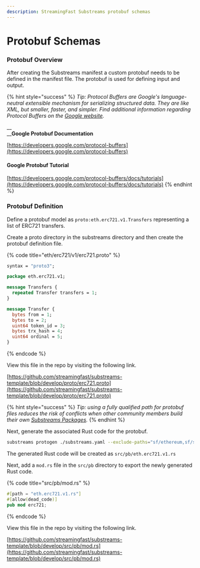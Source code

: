 ```yaml
---
description: StreamingFast Substreams protobuf schemas
---
```


# Protobuf Schemas

### Protobuf Overview

After creating the Substreams manifest a custom protobuf needs to be defined in the manifest file. The protobuf is used for defining input and output.

{% hint style="success" %}
_Tip: Protocol Buffers are Google's language-neutral extensible mechanism for serializing structured data. They are like XML, but smaller, faster, and simpler. Find additional information regarding Protocol Buffers on the_ [_Google website_](https://developers.google.com/protocol-buffers)_._

__\
__**Google Protobuf Documentation**

[https://developers.google.com/protocol-buffers](https://developers.google.com/protocol-buffers)

####

#### Google Protobuf Tutorial

[https://developers.google.com/protocol-buffers/docs/tutorials](https://developers.google.com/protocol-buffers/docs/tutorials)
{% endhint %}

### Protobuf Definition

Define a protobuf model as `proto:eth.erc721.v1.Transfers` representing a list of ERC721 transfers.

Create a proto directory in the substreams directory and then create the protobuf definition file.

{% code title="eth/erc721/v1/erc721.proto" %}
```protobuf
syntax = "proto3";

package eth.erc721.v1;

message Transfers {
  repeated Transfer transfers = 1;
}

message Transfer {
  bytes from = 1;
  bytes to = 2;
  uint64 token_id = 3;
  bytes trx_hash = 4;
  uint64 ordinal = 5;
}
```
{% endcode %}

View this file in the repo by visiting the following link.

[https://github.com/streamingfast/substreams-template/blob/develop/proto/erc721.proto](https://github.com/streamingfast/substreams-template/blob/develop/proto/erc721.proto)

{% hint style="success" %}
_Tip: using a fully qualified path for protobuf files reduces the risk of conflicts when other community members build their own_ [_Substreams Packages_](../reference-and-specs/packages.md#dependencies)_._
{% endhint %}

Next, generate the associated Rust code for the protobuf.

```bash
substreams protogen ./substreams.yaml --exclude-paths="sf/ethereum,sf/substreams,google"
```

The generated Rust code will be created as `src/pb/eth.erc721.v1.rs`

Next, add a `mod.rs` file in the `src/pb` directory to export the newly generated Rust code.

{% code title="src/pb/mod.rs" %}
```rust
#[path = "eth.erc721.v1.rs"]
#[allow(dead_code)]
pub mod erc721;
```
{% endcode %}

View this file in the repo by visiting the following link.

[https://github.com/streamingfast/substreams-template/blob/develop/src/pb/mod.rs](https://github.com/streamingfast/substreams-template/blob/develop/src/pb/mod.rs)
